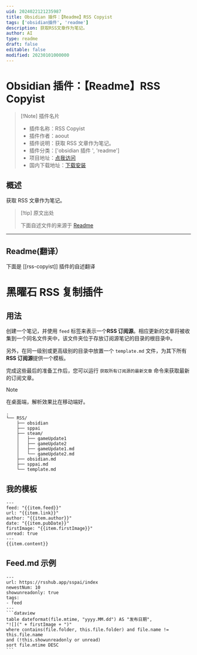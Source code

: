 ```yaml
---
uid: 2024022121235987
title: Obsidian 插件：【Readme】RSS Copyist
tags: ['obsidian插件', 'readme']
description: 获取RSS文章作为笔记。
author: AI
type: readme
draft: false
editable: false
modified: 20230101000000
---
```


# Obsidian 插件：【Readme】RSS Copyist

> [!Note] 插件名片
> - 插件名称：RSS Copyist
> - 插件作者：aoout
> - 插件说明：获取 RSS 文章作为笔记。
> - 插件分类：['obsidian 插件 ', 'readme']
> - 项目地址：[点我访问](https://github.com/aoout/obsidian-rss-copyist)
> - 国内下载地址：[下载安装](https://pkmer.cn/products/plugin/pluginMarket/?rss-copyist)

## 概述

获取 RSS 文章作为笔记。

> [!tip] 原文出处
>
>下面自述文件的来源于 [Readme](https://ghproxy.net/https://raw.githubusercontent.com/aoout/obsidian-rss-copyist/main/README.md)

---

## Readme(翻译）

下面是 [[rss-copyist]] 插件的自述翻译

# 黑曜石 RSS 复制插件

## 用法

创建一个笔记，并使用 `feed` 标签来表示一个**RSS 订阅源**。相应更新的文章将被收集到一个同名文件夹中，该文件夹位于存放订阅源笔记的目录的根目录中。

另外，在同一级别或更高级别的目录中放置一个 `template.md` 文件，为其下所有**RSS 订阅源**提供一个模板。

完成这些最后的准备工作后，您可以运行 `获取所有订阅源的最新文章` 命令来获取最新的订阅文章。

>[!note]
>在桌面端，解析效果比在移动端好。

```
.
└── RSS/
    ├── obsidian
    ├── sppai
    ├── steam/
    │   ├── gameUpdate1
    │   ├── gameUpdate2
    │   ├── gameUpdate1.md
    │   └── gameUpdate2.md
    ├── obsidian.md
    ├── sppai.md
    └── template.md
```

## 我的模板

```
---
feed: "{{item.feed}}"
url: "{{item.link}}"
author: "{{item.author}}"
date: "{{item.pubDate}}"
firstImage: "{{item.firstImage}}"
unread: true
---
{{item.content}}
```

## Feed.md 示例

``````
---
url: https://rsshub.app/sspai/index
newestNum: 10
showunreadonly: true
tags:
- feed
---
```dataview
table dateformat(file.mtime, "yyyy.MM.dd") AS "发布日期",
"![](" + firstImage + ")"
where contains(file.folder, this.file.folder) and file.name != this.file.name
and (!this.showunreadonly or unread)
sort file.mtime DESC 
```
``````